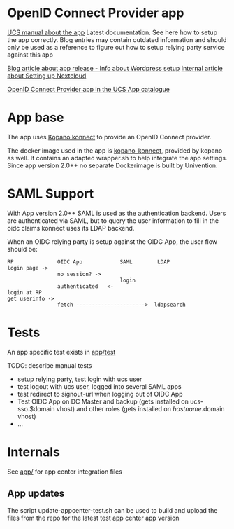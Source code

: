 # OpenID Connect Provider app

[UCS manual about the app](https://docs.software-univention.de/manual-4.4.html#domain:oidc)
Latest documentation. See here how to setup the app correctly. Blog entries may contain outdated information and should only be used as a reference to figure out how to setup relying party service against this app

[Blog article about app release - Info about Wordpress setup](https://www.univention.de/blog-de/2018/12/openid-connect-provider/)
[Internal article about Setting up Nextcloud](ihttps://nissedal.knut.univention.de/~edamrose/oidc_nextcloud_anbindung.html)

[OpenID Connect Provider app in the UCS App catalogue](https://www.univention.de/produkte/univention-app-center/app-katalog/openid-connect-provider/)


# App base

The app uses [Kopano konnect](https://github.com/Kopano-dev/konnect) to provide an OpenID Connect provider.

The docker image used in the app is [kopano_konnect](https://github.com/zokradonh/kopano-docker.git), provided by kopano as well. It contains an adapted wrapper.sh to help integrate the app settings. Since app version 2.0++ no separate Dockerimage is built by Univention.


# SAML Support

With App version 2.0++ SAML is used as the authentication backend. Users are authenticated via SAML, but to query the user information to fill in the oidc claims konnect uses its LDAP backend.

When an OIDC relying party is setup against the OIDC App, the user flow should be:
```
RP				OIDC App 			SAML		LDAP
login page ->
				no session? ->
									login
				authenticated 	<-
login at RP
get userinfo ->
				fetch ---------------------->  ldapsearch
```

# Tests

An app specific test exists in [app/test](app/test)

TODO: describe manual tests
- setup relying party, test login with ucs user
- test logout with ucs user, logged into several SAML apps
- test redirect to signout-url when logging out of OIDC App
- Test OIDC App on DC Master and backup (gets installed on ucs-sso.$domain vhost) and other roles (gets installed on $hostname.$domain vhost)
- ...

# Internals

See [app/](app/) for app center integration files

## App updates

The script update-appcenter-test.sh can be used to build and upload the files from the repo for the latest test app center app version
